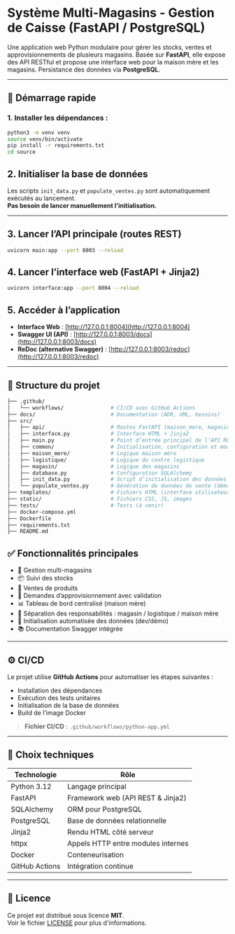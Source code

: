 # Système Multi-Magasins - Gestion de Caisse (FastAPI / PostgreSQL)

Une application web Python modulaire pour gérer les stocks, ventes et approvisionnements de plusieurs magasins. Basée sur **FastAPI**, elle expose des API RESTful et propose une interface web pour la maison mère et les magasins. Persistance des données via **PostgreSQL**.

---

## 🚀 Démarrage rapide

### **1. Installer les dépendances :**
```bash
python3 -m venv venv
source venv/bin/activate
pip install -r requirements.txt
cd source
```

## 2. Initialiser la base de données

Les scripts `init_data.py` et `populate_ventes.py` sont automatiquement exécutés au lancement.  
**Pas besoin de lancer manuellement l'initialisation.**

---

## 3. Lancer l’API principale (routes REST)

```bash
uvicorn main:app --port 8003 --reload
```

## 4. Lancer l’interface web (FastAPI + Jinja2)

```bash
uvicorn interface:app --port 8004 --reload
```

## 5. Accéder à l’application

- **Interface Web** : [http://127.0.0.1:8004](http://127.0.0.1:8004)
- **Swagger UI (API)** : [http://127.0.0.1:8003/docs](http://127.0.0.1:8003/docs)
- **ReDoc (alternative Swagger)** : [http://127.0.0.1:8003/redoc](http://127.0.0.1:8003/redoc)

---

## 🧱 Structure du projet

```bash
├── .github/
│   └── workflows/               # CI/CD avec GitHub Actions
├── docs/                        # Documentation (ADR, UML, besoins)
├── src/
│   ├── api/                     # Routes FastAPI (maison_mere, magasin, logistique)
│   ├── interface.py             # Interface HTML + Jinja2
│   ├── main.py                  # Point d’entrée principal de l’API REST
│   ├── common/                  # Initialisation, configuration et modèles partagés
│   ├── maison_mere/             # Logique maison mère
│   ├── logistique/              # Logique du centre logistique
│   ├── magasin/                 # Logique des magasins
│   ├── database.py              # Configuration SQLAlchemy
│   ├── init_data.py             # Script d’initialisation des données
│   └── populate_ventes.py       # Génération de données de vente (démo)
├── templates/                   # Fichiers HTML (interface utilisateur)
├── static/                      # Fichiers CSS, JS, images
├── tests/                       # Tests (à venir)
├── docker-compose.yml
├── Dockerfile
├── requirements.txt
├── README.md
```
## ✅ Fonctionnalités principales

- 🏪 Gestion multi-magasins  
- 📦 Suivi des stocks  
- 🛒 Ventes de produits  
- 🔁 Demandes d’approvisionnement avec validation  
- 📊 Tableau de bord centralisé (maison mère)  
- 🔐 Séparation des responsabilités : magasin / logistique / maison mère  
- 🧪 Initialisation automatisée des données (dev/démo)  
- 📚 Documentation Swagger intégrée  

---

## ⚙️ CI/CD

Le projet utilise **GitHub Actions** pour automatiser les étapes suivantes :

- Installation des dépendances  
- Exécution des tests unitaires  
- Initialisation de la base de données  
- Build de l’image Docker  

> **Fichier CI/CD** : `.github/workflows/python-app.yml`

---

## 🔧 Choix techniques

| Technologie     | Rôle                                 |
|----------------|--------------------------------------|
| Python 3.12     | Langage principal                    |
| FastAPI         | Framework web (API REST & Jinja2)   |
| SQLAlchemy      | ORM pour PostgreSQL                 |
| PostgreSQL      | Base de données relationnelle       |
| Jinja2          | Rendu HTML côté serveur             |
| httpx           | Appels HTTP entre modules internes  |
| Docker          | Conteneurisation                    |
| GitHub Actions  | Intégration continue                |

---

## 📝 Licence

Ce projet est distribué sous licence **MIT**.  
Voir le fichier [LICENSE](LICENSE) pour plus d'informations.

